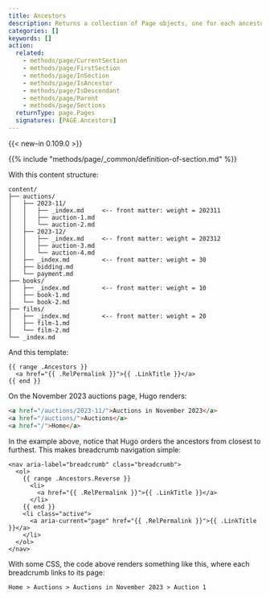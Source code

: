 ```yaml
---
title: Ancestors
description: Returns a collection of Page objects, one for each ancestor section of the given page. 
categories: []
keywords: []
action:
  related:
    - methods/page/CurrentSection
    - methods/page/FirstSection
    - methods/page/InSection
    - methods/page/IsAncestor
    - methods/page/IsDescendant
    - methods/page/Parent
    - methods/page/Sections
  returnType: page.Pages
  signatures: [PAGE.Ancestors]
---
```


{{< new-in 0.109.0 >}}

{{% include "methods/page/_common/definition-of-section.md" %}}

With this content structure:

```text
content/
├── auctions/
│   ├── 2023-11/
│   │   ├── _index.md     <-- front matter: weight = 202311
│   │   ├── auction-1.md
│   │   └── auction-2.md
│   ├── 2023-12/
│   │   ├── _index.md     <-- front matter: weight = 202312
│   │   ├── auction-3.md
│   │   └── auction-4.md
│   ├── _index.md         <-- front matter: weight = 30
│   ├── bidding.md
│   └── payment.md
├── books/
│   ├── _index.md         <-- front matter: weight = 10
│   ├── book-1.md
│   └── book-2.md
├── films/
│   ├── _index.md         <-- front matter: weight = 20
│   ├── film-1.md
│   └── film-2.md
└── _index.md
```

And this template:

```go-html-template
{{ range .Ancestors }}
  <a href="{{ .RelPermalink }}">{{ .LinkTitle }}</a>
{{ end }}
```

On the November 2023 auctions page, Hugo renders:

```html
<a href="/auctions/2023-11/">Auctions in November 2023</a>
<a href="/auctions/">Auctions</a>
<a href="/">Home</a>
```

In the example above, notice that Hugo orders the ancestors from closest to furthest. This makes breadcrumb navigation simple:

```go-html-template
<nav aria-label="breadcrumb" class="breadcrumb">
  <ol>
    {{ range .Ancestors.Reverse }}
      <li>
        <a href="{{ .RelPermalink }}">{{ .LinkTitle }}</a>
      </li>
    {{ end }}
    <li class="active">
      <a aria-current="page" href="{{ .RelPermalink }}">{{ .LinkTitle }}</a>
    </li>
  </ol>
</nav>
```

With some CSS, the code above renders something like this, where each breadcrumb links to its page:

```text
Home > Auctions > Auctions in November 2023 > Auction 1
```
